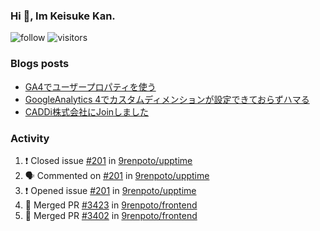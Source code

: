### Hi 👋, Im Keisuke Kan.

<!--
**9renpoto/9renpoto** is a ✨ _special_ ✨ repository because its `README.md` (this file) appears on your GitHub profile.

Here are some ideas to get you started:

- 🔭 I’m currently working on ...
- 🌱 I’m currently learning ...
- 👯 I’m looking to collaborate on ...
- 🤔 I’m looking for help with ...
- 💬 Ask me about ...
- 📫 How to reach me: ...
- 😄 Pronouns: ...
- ⚡ Fun fact: ...
-->

![follow](https://img.shields.io/github/followers/9renpoto?label=Follow&style=social)
![visitors](https://komarev.com/ghpvc/?username=9renpoto&label=Profile%20views&color=0e75b6&style=flat)

### Blogs posts

<!-- BLOG-POST-LIST:START -->
- [GA4でユーザープロパティを使う](https://9renpoto.dev/2021/02/21/google-analytics-4-user-properties/)
- [GoogleAnalytics 4でカスタムディメンションが設定できておらずハマる](https://9renpoto.dev/2021/02/13/google-analytics-4/)
- [CADDi株式会社にJoinしました](https://9renpoto.dev/2020/12/05/join/)
<!-- BLOG-POST-LIST:END -->

### Activity

<!--START_SECTION:activity-->
1. ❗️ Closed issue [#201](https://github.com/9renpoto/upptime/issues/201) in [9renpoto/upptime](https://github.com/9renpoto/upptime)
2. 🗣 Commented on [#201](https://github.com/9renpoto/upptime/issues/201) in [9renpoto/upptime](https://github.com/9renpoto/upptime)
3. ❗️ Opened issue [#201](https://github.com/9renpoto/upptime/issues/201) in [9renpoto/upptime](https://github.com/9renpoto/upptime)
4. 🎉 Merged PR [#3423](https://github.com/9renpoto/frontend/pull/3423) in [9renpoto/frontend](https://github.com/9renpoto/frontend)
5. 🎉 Merged PR [#3402](https://github.com/9renpoto/frontend/pull/3402) in [9renpoto/frontend](https://github.com/9renpoto/frontend)
<!--END_SECTION:activity-->

<!--START_SECTION:waka-->
<!--END_SECTION:waka-->